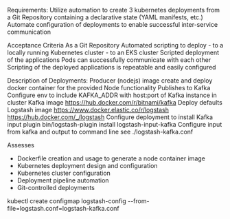 Requirements:
    Utilize automation to create 3 kubernetes deployments from a Git Repository containing a declarative state (YAML manifests, etc.)
    Automate configuration of deployments to enable successful inter-service communication
    
Acceptance Criteria
    As a Git Repository
        Automated scripting to deploy
			- to a locally running Kubernetes cluster
			- to an EKS cluster 
        Scripted deployment of the applications
        Pods can successfully communicate with each other
        Scripting of the deployed applications is repeatable and easily configured

Description of Deployments:
    Producer (nodejs)
        image
			create and deploy docker container for the provided Node functionality
		Publishes to Kafka
		Configure env to include KAFKA_ADDR with host:port of Kafka instance in cluster 
	Kafka
		image
			https://hub.docker.com/r/bitnami/kafka
		Deploy defaults
    Logstash
        image
			https://www.docker.elastic.co/r/logstash
			https://hub.docker.com/_/logstash
		Configure deployment to install Kafka input plugin
			bin/logstash-plugin install logstash-input-kafka
        Configure input from kafka and output to command line
			see ./logstash-kafka.conf

Assesses
- Dockerfile creation and usage to generate a node container image
- Kubernetes deployment design and configuration
- Kubernetes cluster configuration
- Deployment pipeline automation
- Git-controlled deployments 


kubectl create configmap logstash-config --from-file=logstash.conf=logstash-kafka.conf